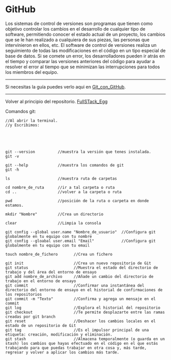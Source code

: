 # GitHub

Los sistemas de control de versiones son programas que tienen como objetivo controlar los
cambios en el desarrollo de cualquier tipo de software, permitiendo conocer el estado actual de
un proyecto, los cambios que se le han realizado a cualquiera de sus piezas, las personas que
intervinieron en ellos, etc. El software de control de versiones realiza un seguimiento de todas las
modificaciones en el código en un tipo especial de base de datos. Si se comete un error, los
desarrolladores pueden ir atrás en el tiempo y comparar las versiones anteriores del código para
ayudar a resolver el error al tiempo que se minimizan las interrupciones para todos los miembros
del equipo.

---
Si necesitas la guía puedes verlo aqui en [Git_con_GitHub](https://github.com/megagringa/FullStack_Egg_Curso/blob/main/Guia/Git_con_GitHub.pdf).

---

Volver al principio del repositorio. [FullSTack_Egg](https://github.com/megagringa/FullStack_Egg_Curso)

Comandos git:
```
//Al abrir la terminal.
//y Escribimos:





git --version          //muestra la versión que tenes instalada. 
git -v

git --help             //muestra los comandos de git
git -h 

ls                     //muestra ruta de carpetas

cd nombre_de_ruta      //ir a tal carpeta o ruta
cd ..                  //volver a la carpeta o ruta

pwd                    //posición de la ruta o carpeta en donde estamos.

mkdir "Nombre"         //Crea un directorio

clear                  //Limpia la consola

git config --global user.name "Nombre_de_usuario"  //Configura git globalmente en tu equipo con tu nombre
git config --gloabal user.email "Email"            //Configura git globalmente en tu equipo con tu email 

touch nombre_de_fichero       //Crea un fichero

git init                      //Crea un nuevo repositorio de Git
git status                    //Muestra el estado del directorio de trabajo y del área del entorno de ensayo
git add nombre_de_archivo     //Añade un cambio del directorio de trabajo en el entorno de ensayo 
git commit                    //Confirmar una instantánea del directorio del entorno de ensayo en el historial de confirmaciones de los repositorios
git commit -m "Texto"         //Confirma y agrega un mensaje en el commit
git log                       //Explora el historial del repositorio
git checkout                  //Te permite desplazarte entre las ramas creadas por git branch 
git reset                     //Deshacer los cambios locales en el estado de un repositorio de Git
git tag                       //Es el impulsor principal de una etiqueta: creación, modificación y eliminación.
git stash                     //Almacena temporalmente (o guarda en un stash) los cambios que hayas efectuado en el código en el que estás trabajando para que puedas trabajar en otra cosa y, más tarde, regresar y volver a aplicar los cambios más tarde.
```